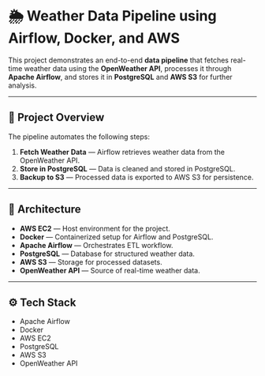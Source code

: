 # 🌦️ Weather Data Pipeline using Airflow, Docker, and AWS

This project demonstrates an end-to-end **data pipeline** that fetches real-time weather data using the **OpenWeather API**, processes it through **Apache Airflow**, and stores it in **PostgreSQL** and **AWS S3** for further analysis.

---

## 🚀 Project Overview

The pipeline automates the following steps:
1. **Fetch Weather Data** — Airflow retrieves weather data from the OpenWeather API.
2. **Store in PostgreSQL** — Data is cleaned and stored in PostgreSQL.
3. **Backup to S3** — Processed data is exported to AWS S3 for persistence.

---

## 🧱 Architecture

- **AWS EC2** — Host environment for the project.
- **Docker** — Containerized setup for Airflow and PostgreSQL.
- **Apache Airflow** — Orchestrates ETL workflow.
- **PostgreSQL** — Database for structured weather data.
- **AWS S3** — Storage for processed datasets.
- **OpenWeather API** — Source of real-time weather data.

---

## ⚙️ Tech Stack

- Apache Airflow  
- Docker  
- AWS EC2  
- PostgreSQL  
- AWS S3  
- OpenWeather API  
